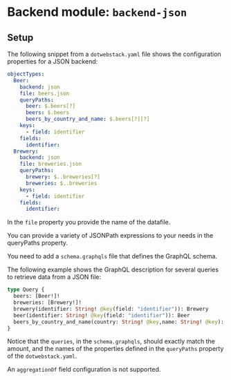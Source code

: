 # Backend module: `backend-json`

## Setup

The following snippet from a `dotwebstack.yaml` file shows the configuration properties for a JSON backend:

```yaml
objectTypes:
  Beer:
    backend: json
    file: beers.json
    queryPaths:
      beer: $.beers[?]
      beers: $.beers
      beers_by_country_and_name: $.beers[?][?]
    keys:
      - field: identifier
    fields:
      identifier:
  Brewery:
    backend: json
    file: breweries.json
    queryPaths:
      brewery: $..breweries[?]
      breweries: $..breweries
    keys:
      - field: identifier
    fields:
      identifier:
```

In the `file` property you provide the name of the datafile.

You can provide a variety of JSONPath expressions to your needs in the queryPaths property.

You need to add a `schema.graphqls` file that defines the GraphQL schema.

The following example shows the GraphQL description for several queries to retrieve data from a JSON file:

```graphql
type Query {
  beers: [Beer!]!
  breweries: [Brewery!]!
  brewery(identifier: String! @key(field: "identifier")): Brewery
  beer(identifier: String! @key(field: "identifier")): Beer
  beers_by_country_and_name(country: String! @key,name: String! @key): [Beer!]!
}
```

Notice that the `queries`, in the `schema.graphqls`, should exactly match the amount, and the names of the properties
defined in the `queryPaths` property of the `dotwebstack.yaml`.

An `aggregationOf` field configuration is not supported.
